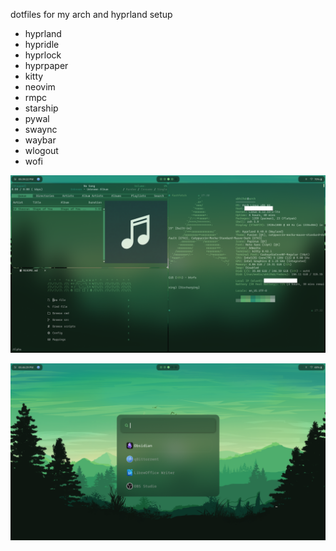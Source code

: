 dotfiles for my arch and hyprland setup

- hyprland
- hypridle
- hyprlock
- hyprpaper
- kitty
- neovim
- rmpc
- starship
- pywal
- swaync
- waybar
- wlogout
- wofi

![preview_1](./Assets/setup_1.png)

![preview_2](./Assets/wofi.png)

